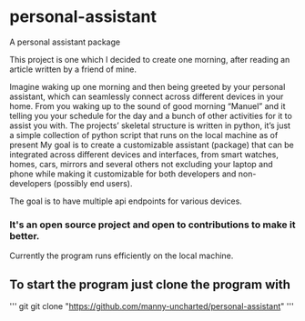 # personal-assistant
A personal assistant package

This project is one which I decided to create one morning, after reading an article written by a friend of mine. 

Imagine waking up one morning and then being greeted by your personal assistant, which can seamlessly connect across different devices in your home. From you waking up to the sound of good morning “Manuel” and it telling you your schedule for the day and a bunch of other activities for it to assist you with.
The projects’ skeletal structure is written in python, it’s just a simple collection of python script that runs on the local machine as of present
My goal is to create a customizable assistant (package) that can be integrated across different devices and interfaces, from smart watches, homes, cars, mirrors and several others not excluding your laptop and phone while making it customizable for both developers and non-developers (possibly end users).

The goal is to have multiple api endpoints for various devices.

### It's an open source project and open to contributions to make it better.

Currently the program runs efficiently on the local machine. 


## To start the program just clone the program with
''' git
git clone "https://github.com/manny-uncharted/personal-assistant"
'''

